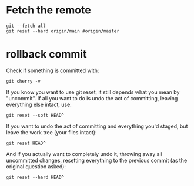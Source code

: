 # Fetch the remote 

```
git --fetch all
git reset --hard origin/main #origin/master
```

# rollback commit

Check if something is committed with:

```
git cherry -v
```

If you know you want to use git reset, it still depends what you mean by "uncommit". If all you want to do is undo the act of committing, leaving everything else intact, use:
```
git reset --soft HEAD^
```
If you want to undo the act of committing and everything you'd staged, but leave the work tree (your files intact):
```
git reset HEAD^
```
And if you actually want to completely undo it, throwing away all uncommitted changes, resetting everything to the previous commit (as the original question asked):
```
git reset --hard HEAD^
```